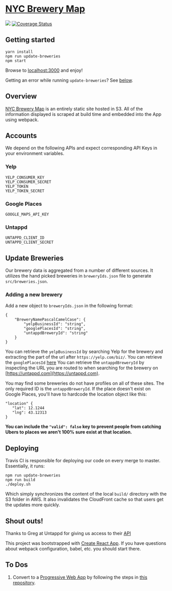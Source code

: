 # <a href="https://nycbrewerymap.com/" target="_blank">NYC Brewery Map</a>

[<img src="https://travis-ci.org/travis-ci/travis-web.svg?branch=master">](https://travis-ci.org/Aturberv/NYCBeerMap/)
[![Coverage Status](https://coveralls.io/repos/github/Aturberv/NYCBeerMap/badge.svg?branch=master)](https://coveralls.io/github/Aturberv/NYCBeerMap?branch=master)


## Getting started

```
yarn install
npm run update-breweries
npm start
```

Browse to [localhost:3000](localhost:3000) and enjoy!

Getting an error while running `update-breweries`? See [below](#update-breweries).

## Overview

[NYC Brewery Map](nycbrewerymap.com) is an entirely static site hosted in S3. All of the information displayed is scraped at build time and embedded into the App using webpack.

## Accounts

We depend on the following APIs and expect corresponding API Keys in your environment variables.

### Yelp

```
YELP_CONSUMER_KEY
YELP_CONSUMER_SECRET
YELP_TOKEN
YELP_TOKEN_SECRET
```

### Google Places

`GOOGLE_MAPS_API_KEY`

### Untappd

```
UNTAPPD_CLIENT_ID
UNTAPPD_CLIENT_SECRET
```

## Update Breweries

Our brewery data is aggregated from a number of different sources. It utilizes the hand picked breweries in `breweryIds.json` file to generate `src/breweries.json`. 

### Adding a new brewery

Add a new object to `breweryIds.json` in the following format:

```
{
    "BreweryNamePascalCamelCase": {
        "yelpBusinessId": "string",
        "googlePlacesId": "string",
        "untappdBreweryId": "string"
    }
}
```

You can retrieve the `yelpBusinessId` by searching Yelp for the brewery and extracting the part of the url after `https://yelp.com/biz/`.
You can retrieve the `googlePlacesId` [here](https://developers.google.com/places/web-service/place-id)
You can retrieve the `untappdBreweryId` by inspecting the URL you are routed to when searching for the brewery on [https://untappd.com](https://untappd.com).

You may find some breweries do not have profiles on all of these sites. The only required ID is the `untappdBreweryId`. If the place doesn't exist on Google Places, you'll have to hardcode the location object like this:
```
"location" {
   "lat": 12.1244
   "lng": 43.12313 
}
```
__You can include the `"valid": false` key to prevent people from catching Ubers to places we aren't 100% sure exist at that location.__


## Deploying

Travis CI is responsible for deploying our code on every merge to master. Essentially, it runs:

```
npm run update-breweries
npm run build
./deploy.sh
```

Which simply synchronizes the content of the local `build/` directory with the S3 folder in AWS. It also invalidates the CloudFront cache so that users get the updates more quickly.

## Shout outs!

Thanks to Greg at Untappd for giving us access to their [API](https://untappd.com/api/)

This project was bootstrapped with [Create React App](https://github.com/facebookincubator/create-react-app). If you have questions about webpack configuration, babel, etc. you should start there.


## To Dos

1. Convert to a [Progressive Web App](https://developers.google.com/web/progressive-web-apps/) by following the steps in [this repository](https://github.com/jeffposnick/create-react-pwa).

